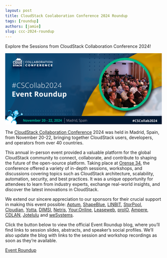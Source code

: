 ```yaml
---
layout: post
title: CloudStack Coolaboration Conference 2024 Roundup
tags: [roundup]
authors: [jamie]
slug: ccc-2024-roundup
---
```


Explore the Sessions from CloudStack Collaboration Conference 2024!


![](banner.png "Blog Header Image")

The [CloudStack Collaboration Conference](https://www.cloudstackcollab.org/) 2024 was held in Madrid, Spain, from November 20-22, bringing together CloudStack users, developers, and operators from over 40 countries.

<!-- truncate -->

This annual in-person event provided a valuable platform for the global CloudStack community to connect, collaborate, and contribute to shaping the future of the open-source platform. Taking place at [Orense 34](https://www.meetingplace.es/en/orense-34/), the conference offered a variety of in-depth sessions, workshops, and discussions covering topics such as CloudStack architecture, scalability, automation, security, and best practices. It was a unique opportunity for attendees to learn from industry experts, exchange real-world insights, and discover the latest innovations in CloudStack.

We extend our sincere appreciation to our sponsors for their crucial support in making this event possible: [Aptum](https://aptum.com/), [ShapeBlue](https://www.shapeblue.com/), [LINBIT](https://linbit.com/), [StorPool](https://storpool.com/), [Cloudian](https://cloudian.com/), [Yotta](https://yotta.com/), [DIMSI](https://cloud.dimsi.io/), [Netris](https://www.netris.io/), [Your.Online](https://your.online/), [Leaseweb](https://www.leaseweb.com/en/), [proIO](https://www.proio.com/), [Ampere](https://amperecomputing.com/), [CDLAN](https://www.cdlan.it/en/), [Jotelulu](https://jotelulu.com/en-gb/) and [weSystems](https://wesystems.de/en/).

Click the button below to view the official Event Roundup blog, where you’ll find links to session slides, abstracts, and speaker’s social profiles. We’ll also update the blog with links to the session and workshop recordings as soon as they’re available.

<div class="col col-3 col-lg text-center">
<a class="button button--primary" href="https://www.cloudstackcollab.org/event-roundup-ccc2024/" target="_blank">Event Roundup</a>
</div>
